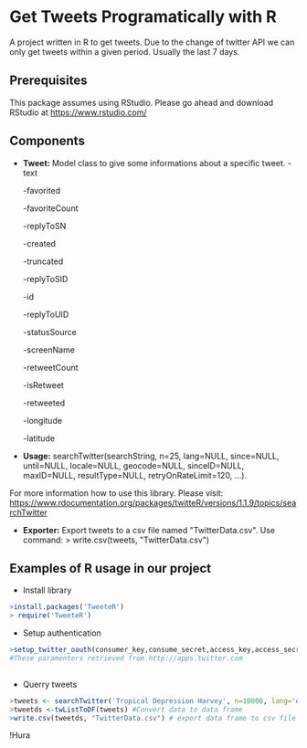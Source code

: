 
# Get Tweets Programatically with R
A project written in R to get tweets. Due to the change of twitter API we can only get tweets within a given period. Usually the last 7 days.

## Prerequisites
This package assumes using RStudio. Please go ahead and download RStudio at https://www.rstudio.com/

## Components
- **Tweet:** Model class to give some informations about a specific tweet.
  -text	
  
  -favorited	
  
  -favoriteCount	
  
  -replyToSN	
  
  -created	
  
  -truncated	
  
  -replyToSID	
  
  -id	
  
  -replyToUID	
  
  -statusSource	
  
  -screenName	
  
  -retweetCount	
  
  -isRetweet	
  
  -retweeted	
  
  -longitude	
  
  -latitude


- **Usage:** 
 searchTwitter(searchString, n=25, lang=NULL, since=NULL, until=NULL, locale=NULL, geocode=NULL, sinceID=NULL, maxID=NULL,
	      resultType=NULL, retryOnRateLimit=120, ...).
	      
For more information how to use this library. Please visit: https://www.rdocumentation.org/packages/twitteR/versions/1.1.9/topics/searchTwitter

- **Exporter:** Export tweets to a csv file named "TwitterData.csv".
Use command: > write.csv(tweets, "TwitterData.csv")

## Examples of R usage in our project
- Install library
``` R
>install.packages('TweeteR')
> require('TweeteR')
```    
- Setup authentication
``` R
>setup_twitter_oauth(consumer_key,consume_secret,access_key,access_secret) 
#These paramenters retrieved from http://apps.twitter.com
	  
```    
- Querry tweets
``` R
>tweets <- searchTwitter('Tropical Depression Harvey', n=10000, lang='en', since='2017-08-26', until='2017-09-08')
>tweetds <-twListToDF(tweets) #Convert data to data frame
>write.csv(tweetds, "TwitterData.csv") # export data frame to csv file
```
!Hura
